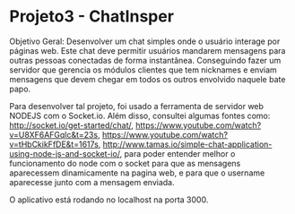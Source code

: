 # Projeto3 - ChatInsper

Objetivo Geral: Desenvolver um chat simples onde o usuário interage por páginas web. Este chat deve
permitir usuários mandarem mensagens para outras pessoas conectadas de forma
instantânea. Conseguindo fazer um servidor que gerencia os módulos clientes que tem
nicknames e enviam mensagens que devem chegar em todos os outros envolvido
naquele bate papo.

Para desenvolver tal projeto, foi usado a ferramenta de servidor web NODEJS com o Socket.io. 
Além disso, consultei algumas fontes como: http://socket.io/get-started/chat/, https://www.youtube.com/watch?v=U8XF6AFGqlc&t=23s,
https://www.youtube.com/watch?v=tHbCkikFfDE&t=1617s, http://www.tamas.io/simple-chat-application-using-node-js-and-socket-io/, para poder
entender melhor o funcionamento do node com o socket para que as mensagens aparecessem dinamicamente na pagina web, e para que
o username aparecesse junto com a mensagem enviada.

O aplicativo está rodando no localhost na porta 3000. 
